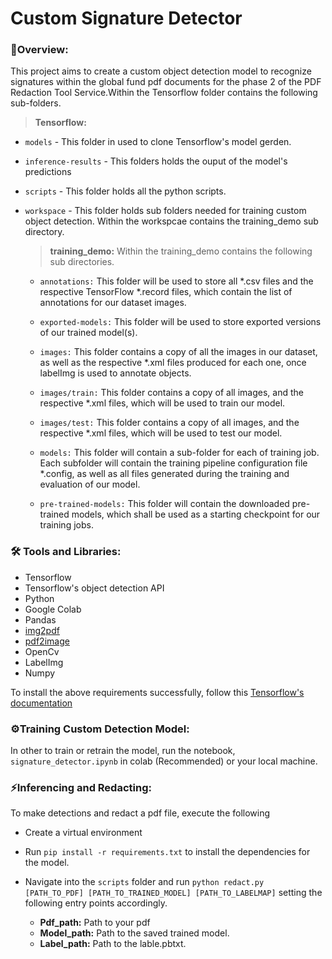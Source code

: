 # Custom Signature Detector

### **🎯Overview:**

This project aims to create a custom object detection model to recognize signatures within the global fund pdf documents for the phase 2 of the PDF Redaction Tool Service.Within the Tensorflow folder contains the following sub-folders.

> **Tensorflow:**

  - `models` - This folder in used to clone Tensorflow's model gerden.
  - `inference-results` - This folders holds the ouput of the model's predictions
  - `scripts` - This folder holds all the python scripts.
  - `workspace` - This folder holds sub folders needed for training custom object detection. Within the workspcae contains the training_demo sub directory.
  
    > **training_demo:** Within the training_demo contains the following sub directories.
      
      - `annotations:` This folder will be used to store all *.csv files and the respective TensorFlow *.record files, which contain the list of annotations for our      dataset images.

       - `exported-models:` This folder will be used to store exported versions of our trained model(s).

       - `images:` This folder contains a copy of all the images in our dataset, as well as the respective *.xml files produced for each one, once labelImg is used to annotate objects.

      - `images/train:` This folder contains a copy of all images, and the respective *.xml files, which will be used to train our model.

      - `images/test:` This folder contains a copy of all images, and the respective *.xml files, which will be used to test our model.

      - `models:` This folder will contain a sub-folder for each of training job. Each subfolder will contain the training pipeline configuration file *.config, as well as all files generated during the training and evaluation of our model.

      - `pre-trained-models:` This folder will contain the downloaded pre-trained models, which shall be used as a starting checkpoint for our training jobs.
  
  ### **🛠️ Tools and Libraries:**
  - Tensorflow
  - Tensorflow's object detection API
  - Python
  - Google Colab
  - Pandas
  - [img2pdf](https://pypi.org/project/img2pdf/)
  - [pdf2image](https://pypi.org/project/pdf2image/)
  - OpenCv
  - LabelImg
  - Numpy
  
  To install the above requirements successfully, follow this [Tensorflow's documentation](https://tensorflow-object-detection-api-tutorial.readthedocs.io/en/latest/install.html)

### **⚙️Training Custom Detection Model:**
In other to train or retrain the model, run the notebook, `signature_detector.ipynb` in colab (Recommended) or your local machine.

### **⚡Inferencing and Redacting:**
To make detections and redact a pdf file, execute the following
- Create a virtual environment
- Run `pip install -r requirements.txt` to install the dependencies for the model.
- Navigate into the `scripts` folder and run `python redact.py [PATH_TO_PDF] [PATH_TO_TRAINED_MODEL] [PATH_TO_LABELMAP]` setting the following entry points accordingly.

  - **Pdf_path:** Path to your pdf
  - **Model_path:** Path to the saved trained model.
  - **Label_path:** Path to the lable.pbtxt.
  
